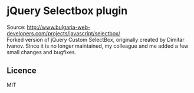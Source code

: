 jQuery Selectbox plugin
==============

Source: http://www.bulgaria-web-developers.com/projects/javascript/selectbox/ <br/>
Forked version of jQuery Custom SelectBox, originally created by Dimitar Ivanov. Since it is no longer maintained, my colleague and me added a few small changes and bugfixes.

Licence
---------------
MIT
